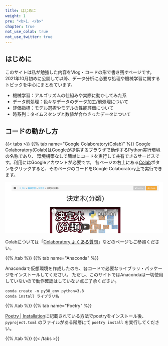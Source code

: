 ```yaml
---
title: はじめに
weight: 1
pre: "<b>1. </b>"
chapter: true
not_use_colab: true
not_use_twitter: true
---
```


## はじめに

このサイトは私が勉強した内容をVlog・コードの形で書き残すページです。
2021年10月初めに公開して以降、データ分析に必要な処理や機械学習に関するトピックを中心にまとめています。

- 機械学習：アルゴリズムの仕組みや実際に動かしてみた系
- データ前処理：色々なデータのデータ加工/前処理について
- 評価指標：モデル選択やモデルの性能評価について
- 時系列：タイムスタンプと数値が合わさったデータについて

## コードの動かし方


{{< tabs >}}
{{% tab name="Google Colaboratory(Colab)" %}}
Google Colaboratory(Colab)はGoogleが提供するブラウザで動作するPython実行環境の名称であり、
環境構築なしで簡単にコードを実行して共有できるサービスです。利用にはGoogleアカウントが必要です。
各ページの右上にある<a href="#" class="btn colab-btn-border in-text-button">Colab</a>ボタンをクリックすると、そのページのコードをGoogle Colaboratory上で実行できます。

![](2022-03-30-20-15-24.png)

Colabについては「[Colaboratory よくある質問](https://research.google.com/colaboratory/faq.html?hl=ja)」などのページもご参照ください。

{{% /tab %}}
{{% tab name="Anaconda" %}}

Anacondaで仮想環境を作成したのち、各コードで必要なライブラリ・パッケージをインストールしてください。
ただし、このサイトではAnacondaは一切使用していないので動作確認はしていない点ご了承ください。

```
conda create -n py38_env python=3.8
conda install ライブラリ名
```

{{% /tab %}}
{{% tab name="Poetry" %}}

[Poetry | Installation](https://python-poetry.org/docs/)に記載されている方法でpoetryをインストール後、`pyproject.toml` のファイルがある階層にて `poetry install` を実行してください。

{{% /tab %}}
{{< /tabs >}}